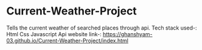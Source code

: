# Current-Weather-Project
Tells the current weather of searched places through api.
Tech stack used-: Html Css Javascript Api
website link-: https://ghanshyam-03.github.io/Current-Weather-Project/index.html
